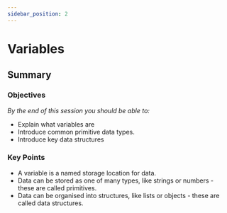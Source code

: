 ```yaml
---
sidebar_position: 2
---
```


# Variables

## Summary

### Objectives
*By the end of this session you should be able to:*
* Explain what variables are
* Introduce common primitive data types.
* Introduce key data structures

### Key Points
* A variable is a named storage location for data.
* Data can be stored as one of many types, like strings or numbers - these are called primitives.
* Data can be organised into structures, like lists or objects - these are called data structures.
